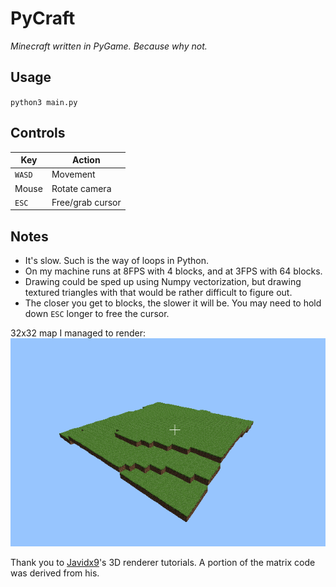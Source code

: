 # PyCraft
_Minecraft written in PyGame. Because why not._

## Usage
`python3 main.py`

## Controls
| Key  | Action |
|------|--------|
|`WASD`|Movement|
|Mouse |Rotate camera|
|`ESC` |Free/grab cursor|

## Notes
* It's slow. Such is the way of loops in Python.
* On my machine runs at 8FPS with 4 blocks, and at 3FPS with 64 blocks.
* Drawing could be sped up using Numpy vectorization, but drawing textured triangles with that would be rather difficult to figure out.
* The closer you get to blocks, the slower it will be. You may need to hold down `ESC` longer to free the cursor.

32x32 map I managed to render:  
![32x map](screenshot.png)

Thank you to [Javidx9](https://github.com/OneLoneCoder/)'s 3D renderer tutorials. A portion of the matrix code was derived from his.  
